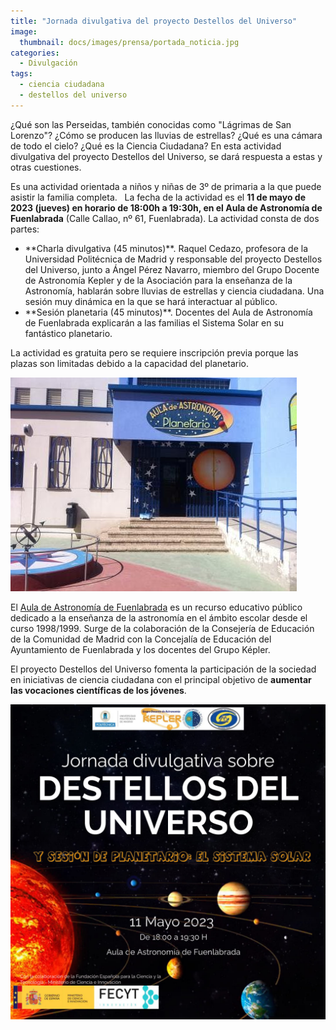 ```yaml
---
title: "Jornada divulgativa del proyecto Destellos del Universo"
image: 
  thumbnail: docs/images/prensa/portada_noticia.jpg
categories:
  - Divulgación
tags:
  - ciencia ciudadana
  - destellos del universo
---
```


¿Qué son las Perseidas, también conocidas como "Lágrimas de San Lorenzo"? ¿Cómo se producen las lluvias de estrellas? ¿Qué es una cámara de todo el cielo? ¿Qué es la Ciencia Ciudadana? En esta actividad divulgativa del proyecto Destellos del Universo, se dará respuesta a estas y otras cuestiones.

Es una actividad orientada a niños y niñas de 3º de primaria a la que puede asistir la familia completa.
 
La fecha de la actividad es el **11 de mayo de 2023 (jueves) en horario de 18:00h a 19:30h, en el Aula de Astronomía de Fuenlabrada** (Calle Callao, nº 61, Fuenlabrada). La actividad consta de dos partes:

<ul>
<li>
**Charla divulgativa (45 minutos)**. Raquel Cedazo, profesora de la Universidad Politécnica de Madrid y responsable del proyecto Destellos del Universo, junto a Ángel Pérez Navarro, miembro del Grupo Docente de Astronomía Kepler y de la Asociación para la enseñanza de la Astronomía, hablarán sobre lluvias de estrellas y ciencia ciudadana. Una sesión muy dinámica en la que se hará interactuar al público.
</li>
	
<li>
**Sesión planetaria (45 minutos)**. Docentes del Aula de Astronomía de Fuenlabrada explicarán a las familias el Sistema Solar en su fantástico planetario.
</li>
</ul>
	
La actividad es gratuita pero se requiere inscripción previa porque las plazas son limitadas debido a la capacidad del planetario.

<img src="../docs/images/prensa/Planetario-Fuenlabrada.jpg">

El [Aula de Astronomía de Fuenlabrada](https://www.auladeastronomiadefuenlabrada.com/) es un recurso educativo público dedicado a la enseñanza de la astronomía en el ámbito escolar desde el curso 1998/1999. Surge de la colaboración de la Consejería de Educación de la Comunidad de Madrid con la Concejalía de Educación del  Ayuntamiento de Fuenlabrada y los docentes del Grupo Képler.

El proyecto Destellos del Universo fomenta la participación de la sociedad en iniciativas de ciencia ciudadana con el principal objetivo de **aumentar las vocaciones científicas de los jóvenes**.

<img src="../docs/images/prensa/11mayo2023-JornadaDivulgativaDestellosUniversoCartel.jpg">

